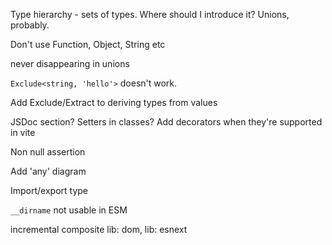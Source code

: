 Type hierarchy - sets of types. Where should I introduce it? Unions, probably.

Don't use Function, Object, String etc

never disappearing in unions

`Exclude<string, 'hello'>` doesn't work.

Add Exclude/Extract to deriving types from values

JSDoc section?
Setters in classes?
Add decorators when they're supported in vite

Non null assertion

Add 'any' diagram

Import/export type

`__dirname` not usable in ESM

incremental
composite
lib: dom, lib: esnext
